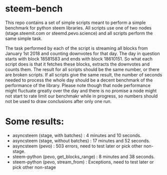 steem-bench
===

This repo contains a set of simple scripts meant to perform a simple benchmark for python steem libraries. All scripts use one of two nodes (stage.steemit.com or steemd.pevo.science) and all scripts perform the same simple task. 

The task performed by each of the script is streaming all blocks from January 1st 2018 and counting downvotes for that day. The day in question starts with block 18581583 and ends with block 18610151. So what each script does is that it fetches these blocks, extracts the downvotes and counts them. The result for all scripts should be the same number, or there are broken scripts. If all scripts give the same result, the number of seconds needed to process the whole day should be a decent benchmark of the performance of the library. Please note though that node performance might fluctuate greatly over the day and there is no promise a node might not start to rate limit our benchmakr while in progress, so numbers should not be used to draw conclusions after only one run.


Some results:
===

* asyncsteem (stage, with batches)    :      4 minutes and 10 seconds.
* asyncsteem (stage, without batches) :     17 minutes and 52 seconds. 
* asyncsteem (pevo)                   :   503 errors, need to test later or pick other non-stage.
* steem-python (pevo, get\_blocks\_range) :  8 minutes and 38 seconds.
* steem-python (pevo, stream\_from) : Exceptions, need to test later or pick other non-stage





